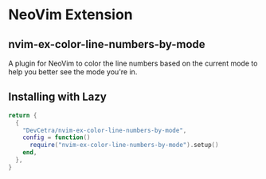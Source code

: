 # NeoVim Extension

## nvim-ex-color-line-numbers-by-mode

A plugin for NeoVim to color the line numbers based on the current mode to help you better see the mode you're in.

## Installing with Lazy

```lua
return {
  {
    "DevCetra/nvim-ex-color-line-numbers-by-mode",
    config = function()
      require("nvim-ex-color-line-numbers-by-mode").setup()
    end,
  },
}
```
